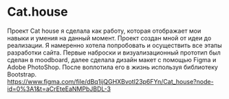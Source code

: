 # Cat.house

Проект Cat house я сделала как работу, которая отображает мои навыки и умения на данный момент. Проект создан мной от идеи до реализации. Я намеренно хотела попробовать и осуществить все этапы разработки сайта. Первые наброски и визуализационный прототип был сделан в moodboard, далее сделала дизайн макет с помощью Figma и Adobe PhotoShop. После воплотила его в жизнь используя библиотеку Bootstrap.
https://www.figma.com/file/dBq1ijQGHXBvotl23p6FYn/Cat_house?node-id=0%3A1&t=aCrEteEaNMPbJBDL-3
